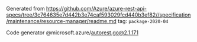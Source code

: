 Generated from https://github.com/Azure/azure-rest-api-specs/tree/3c764635e7d442b3e74caf593029fcd440b3ef82//specification/maintenance/resource-manager/readme.md tag: `package-2020-04`

Code generator @microsoft.azure/autorest.go@2.1.171


